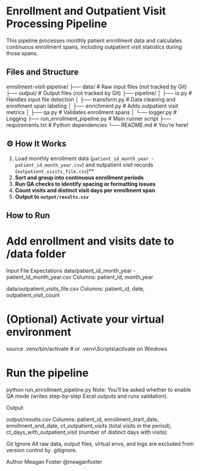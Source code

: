 # Enrollment and Outpatient Visit Processing Pipeline

This pipeline processes monthly patient enrollment data and calculates continuous enrollment spans, including outpatient visit statistics during those spans.

## Files and Structure
enrollment-visit-pipeline/
├── data/ # Raw input files (not tracked by Git)
├── output/ # Output files (not tracked by Git)
├── pipeline/
│ ├── io.py # Handles input file detection
│ ├── transform.py # Data cleaning and enrollment span labeling
│ ├── enrichment.py # Adds outpatient visit metrics
│ ├── qa.py # Validates enrollment spans
│ └── logger.py # Logging
├── run_enrollment_pipeline.py # Main runner script
├── requirements.txt # Python dependencies
└── README.md # You’re here!


## ⚙️ How It Works

1. Load monthly enrollment data (`patient_id_month_year - patient_id_month_year.csv`) and outpatient visit records (`outpatient_visits_file.csv`)**
2. **Sort and group into continuous enrollment periods**
3. **Run QA checks to identify spacing or formatting issues**
5. **Count visits and distinct visit days per enrollment span**
6. **Output to `output/results.csv`**

## How to Run
# Add enrollment and visits date to /data folder

Input File Expectations
  data/patient_id_month_year - patient_id_month_year.csv
    Columns: patient_id, month_year

  data/outpatient_visits_file.csv
    Columns: patient_id, date, outpatient_visit_count
  
# (Optional) Activate your virtual environment
source .venv/bin/activate  # or .venv\Scripts\activate on Windows

# Run the pipeline
python run_enrollment_pipeline.py
Note: You’ll be asked whether to enable QA mode (writes step-by-step Excel outputs and runs validation).

Output

  output/results.csv
    Columns: patient_id, enrollment_start_date, enrollment_end_date, ct_outpatient_visits (total visits in the period), ct_days_with_outpatient_visit (number of distinct days with visits)

Git Ignore
All raw data, output files, virtual envs, and logs are excluded from version control by .gitignore.

Author
Meagan Foster
@meaganfoster
